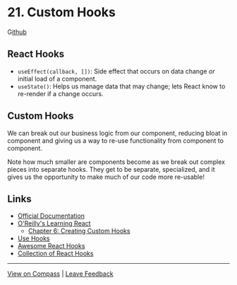 # 21. Custom Hooks

G[ithub](https://mandrillapp.com/track/click/30244704/github.com?p=eyJzIjoib3BEWHZPdXJGOXR5T083RkM4RXVHcE9mNHdvIiwidiI6MSwicCI6IntcInVcIjozMDI0NDcwNCxcInZcIjoxLFwidXJsXCI6XCJodHRwczpcXFwvXFxcL2dpdGh1Yi5jb21cXFwvc2VuaG9yZ29tZXNcXFwvbGVjdHVyZXMtZmxleC1qdW5lLTEyLWV2ZVxcXC90cmVlXFxcL21haW5cXFwvbTd3MThcXFwvQ3VzdG9tSG9va3NMZWN0dXJlXCIsXCJpZFwiOlwiOTVkM2NlZGY0M2MzNDFiMzlkZDBiYTBjMzk1MzliYzFcIixcInVybF9pZHNcIjpbXCI1ODk1N2NmMjdkZTc1NjRkYzM0YjlmNDkxNjQxNTQyODZkOTU5ODljXCJdfSJ9)

## React Hooks

- `useEffect(callback, [])`: Side effect that occurs on data change *or* initial load of a component.
- `useState()`: Helps us manage data that may change; lets React know to re-render if a change occurs.

## Custom Hooks

We can break out our business logic from our component, reducing bloat in component and giving us a way to re-use functionality from component to component.

Note how much smaller are components become as we break out complex pieces into separate hooks. They get to be separate, specialized, and it gives us the opportunity to make much of our code more re-usable!

## Links

- [Official Documentation](https://mandrillapp.com/track/click/30244704/reactjs.org?p=eyJzIjoiQ1RsTTlXYzVfYWNqWnJqa0d2RHJCQ01HbTBZIiwidiI6MSwicCI6IntcInVcIjozMDI0NDcwNCxcInZcIjoxLFwidXJsXCI6XCJodHRwczpcXFwvXFxcL3JlYWN0anMub3JnXFxcL2RvY3NcXFwvaG9va3MtY3VzdG9tLmh0bWxcIixcImlkXCI6XCI5NWQzY2VkZjQzYzM0MWIzOWRkMGJhMGMzOTUzOWJjMVwiLFwidXJsX2lkc1wiOltcImNlMjYxODQ3MDE5YWJjMjUwODQ3YWJjOGY5OGI4NzBhMWMyNzFiMzhcIl19In0)
- [O'Reilly's Learning React](https://mandrillapp.com/track/click/30244704/www.oreilly.com?p=eyJzIjoiMS1GX3IzV2IyZG0wX3Fvdy1XYVg5M1Rsam5FIiwidiI6MSwicCI6IntcInVcIjozMDI0NDcwNCxcInZcIjoxLFwidXJsXCI6XCJodHRwczpcXFwvXFxcL3d3dy5vcmVpbGx5LmNvbVxcXC9saWJyYXJ5XFxcL3ZpZXdcXFwvbGVhcm5pbmctcmVhY3QtMm5kXFxcLzk3ODE0OTIwNTE3MThcXFwvXCIsXCJpZFwiOlwiOTVkM2NlZGY0M2MzNDFiMzlkZDBiYTBjMzk1MzliYzFcIixcInVybF9pZHNcIjpbXCJjNjlkOWQyOTNlMDA3OWMzNDRiZDI5OGI0MzBmMDlhNWE5NzIxMjNkXCJdfSJ9)
   - [Chapter 6: Creating Custom Hooks](https://mandrillapp.com/track/click/30244704/learning.oreilly.com?p=eyJzIjoidzh6dUF1UFYxSmJ1NXFxclZCZFNPTEprWGlnIiwidiI6MSwicCI6IntcInVcIjozMDI0NDcwNCxcInZcIjoxLFwidXJsXCI6XCJodHRwczpcXFwvXFxcL2xlYXJuaW5nLm9yZWlsbHkuY29tXFxcL2xpYnJhcnlcXFwvdmlld1xcXC9sZWFybmluZy1yZWFjdC0ybmRcXFwvOTc4MTQ5MjA1MTcxOFxcXC9jaDA2Lmh0bWwjY3JlYXRpbmctY3VzdG9tLWhvb2tzXCIsXCJpZFwiOlwiOTVkM2NlZGY0M2MzNDFiMzlkZDBiYTBjMzk1MzliYzFcIixcInVybF9pZHNcIjpbXCI4MDVhYTkyMWM4MGRlODFlNzQ4MDRmZjZkNDkyMDliNjRlNTQzNWI2XCJdfSJ9)
- [Use Hooks](https://mandrillapp.com/track/click/30244704/usehooks.com?p=eyJzIjoiSUxIdlZGNVQwaEZELVpTLTdpRVhZalNROEhFIiwidiI6MSwicCI6IntcInVcIjozMDI0NDcwNCxcInZcIjoxLFwidXJsXCI6XCJodHRwczpcXFwvXFxcL3VzZWhvb2tzLmNvbVxcXC9cIixcImlkXCI6XCI5NWQzY2VkZjQzYzM0MWIzOWRkMGJhMGMzOTUzOWJjMVwiLFwidXJsX2lkc1wiOltcImQyMjNhMmFiNzcwZGQwM2UyYmY1NDdmZDMwNzE1MzFkMTNmMmQwZGVcIl19In0)
- [Awesome React Hooks](https://mandrillapp.com/track/click/30244704/github.com?p=eyJzIjoiUDJQMERWTFI1SjBWazQzRF9nR2NjVlhhRGw0IiwidiI6MSwicCI6IntcInVcIjozMDI0NDcwNCxcInZcIjoxLFwidXJsXCI6XCJodHRwczpcXFwvXFxcL2dpdGh1Yi5jb21cXFwvcmVob29rc1xcXC9hd2Vzb21lLXJlYWN0LWhvb2tzXCIsXCJpZFwiOlwiOTVkM2NlZGY0M2MzNDFiMzlkZDBiYTBjMzk1MzliYzFcIixcInVybF9pZHNcIjpbXCIzY2ExZjlhODNkZjBmYmM1Nzg2Njc2YThiNWI3MzAxNjI0OGQxOTc5XCJdfSJ9)
- [Collection of React Hooks](https://mandrillapp.com/track/click/30244704/nikgraf.github.io?p=eyJzIjoiaExNMENRUFFGOHFUMFYwcG1tNWpRbDNfN3M0IiwidiI6MSwicCI6IntcInVcIjozMDI0NDcwNCxcInZcIjoxLFwidXJsXCI6XCJodHRwczpcXFwvXFxcL25pa2dyYWYuZ2l0aHViLmlvXFxcL3JlYWN0LWhvb2tzXFxcL1wiLFwiaWRcIjpcIjk1ZDNjZWRmNDNjMzQxYjM5ZGQwYmEwYzM5NTM5YmMxXCIsXCJ1cmxfaWRzXCI6W1wiNDBkNmUzZTUwNjQ4ZGRjZjEwMzA2YzU1MWJmZDRkMGM1MTU1Y2E1ZVwiXX0ifQ)

---

[View on Compass](https://mandrillapp.com/track/click/30244704/flex-web.compass.lighthouselabs.ca?p=eyJzIjoiTE8xMkFMenFFZEo3SDBiXzd2OFBtbmxEdXlRIiwidiI6MSwicCI6IntcInVcIjozMDI0NDcwNCxcInZcIjoxLFwidXJsXCI6XCJodHRwczpcXFwvXFxcL2ZsZXgtd2ViLmNvbXBhc3MubGlnaHRob3VzZWxhYnMuY2FcXFwvYWN0aXZpdGllc1xcXC8yNjc5XFxcL2xlY3R1cmVzXFxcLzExMTdcIixcImlkXCI6XCI5NWQzY2VkZjQzYzM0MWIzOWRkMGJhMGMzOTUzOWJjMVwiLFwidXJsX2lkc1wiOltcImZiYWM3MTQ2MWU0ZDE3NDcyNjAwYWE3NWUxNmYwM2Y0NThjN2JkZmZcIl19In0) | [Leave Feedback](https://mandrillapp.com/track/click/30244704/flex-web.compass.lighthouselabs.ca?p=eyJzIjoic004c1lyTHVRYzZqRjI4R1N0WG9GNmVMdkRjIiwidiI6MSwicCI6IntcInVcIjozMDI0NDcwNCxcInZcIjoxLFwidXJsXCI6XCJodHRwczpcXFwvXFxcL2ZsZXgtd2ViLmNvbXBhc3MubGlnaHRob3VzZWxhYnMuY2FcXFwvZmVlZGJhY2tzXCIsXCJpZFwiOlwiOTVkM2NlZGY0M2MzNDFiMzlkZDBiYTBjMzk1MzliYzFcIixcInVybF9pZHNcIjpbXCJlZDA4OTY2OTY5MzczNjFmNjZjOGQ5YzQxNjFmN2QyYTc2ZTFjMzJhXCJdfSJ9)

